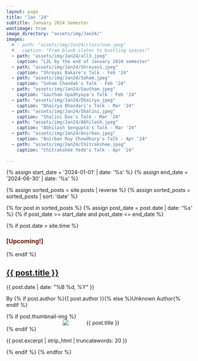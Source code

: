 ```yaml
---
layout: page
title: "Jan '24"
subtitle: January 2024 Semester
wantimage: true
image_directory: "assets/img/Jan24/"
images:
  # - path: "assets/img/Jan24/classroom.jpeg"
  #   caption: "From blank slates to bustling spaces!"
  - path: "assets/img/Jan24/all3.jpeg"
    caption: "L2L by the end of January 2024 semester"
  - path: "assets/img/Jan24/Shreyas1.jpeg"
    caption: "Shreyas Bakare's Talk - Feb '24"
  - path: "assets/img/Jan24/Soham.jpeg"
    caption: "Soham Chandak's Talk - Feb '24"
  - path: "assets/img/Jan24/Gautham.jpeg"
    caption: "Gautham Upadhyaya's Talk - Feb '24"
  - path: "assets/img/Jan24/Dhairya.jpeg"
    caption: "Dhairya Bhandari's Talk - Mar '24"
  - path: "assets/img/Jan24/Shalini.jpeg"
    caption: "Shalini Das's Talk - Mar '24"
  - path: "assets/img/Jan24/Abhilash.jpeg"
    caption: "Abhilash Sengupta's Talk - Mar '24"
  - path: "assets/img/Jan24/Anirban.jpeg"
    caption: "Anirban Roy Chowdhury's Talk - Apr '24"
  - path: "assets/img/Jan24/Chitrakshee.jpeg"
    caption: "Chitrakshee Yede's Talk - Apr '24"
  
---
```


<div class="post-list">
  {% assign start_date = '2024-01-01' | date: '%s' %}
  {% assign end_date = '2024-06-30' | date: '%s' %}

  {% assign sorted_posts = site.posts | reverse %}
  {% assign sorted_posts = sorted_posts | sort: 'date' %}

  {% for post in sorted_posts %}
    {% assign post_date = post.date | date: '%s' %}
    {% if post_date >= start_date and post_date <= end_date %}
      <div class="post-box">
        {% if post.date > site.time %}
          <h3 class="blinking-text" style="color: rgb(106, 20, 7);">[Upcoming!]</h3>
        {% endif %}
        <h2><a href="{{ post.url }}">{{ post.title }}</a></h2>
        <p class="post-date">{{ post.date | date: "%B %d, %Y" }}</p>
        <p class="post-author">By {% if post.author %}{{ post.author }}{% else %}Unknown Author{% endif %}</p>
        {% if post.thumbnail-img %}
        <div class="post-thumbnail" style="text-align: center;">
          <img src="{{ post.thumbnail-img | relative_url }}" alt="{{ post.title }}"
         style="max-width: 200px; height: auto; display: block; margin: 0 auto;">
        </div>
        {% endif %}
        <p class="post-excerpt">{{ post.excerpt | strip_html | truncatewords: 20 }}</p>
      </div>
    {% endif %}
  {% endfor %}
</div>
